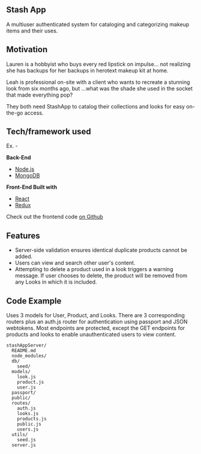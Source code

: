 ## Stash App
A multiuser authenticated system for cataloging and categorizing makeup items and their uses.

## Motivation
Lauren is a hobbyist who buys every red lipstick on impulse... not realizing she has backups for her backups in herotext makeup kit at home.

Leah is professional on-site with a client who wants to recreate a stunning
look from six months ago, but ...what was the shade she used in the socket that made everything pop?

They both need StashApp to catalog their collections and looks for easy
on-the-go access.
 
## Tech/framework used
Ex. -

<b>Back-End</b>
- [Node.js](https://nodejs.org)
- [MongoDB](https://www.mongodb.com/)

<b>Front-End Built with</b>
- [React](https://reactjs.org)
- [Redux](https://reduxjs.org)


Check out the frontend code [on Github](https://github.com/katharinemc/stashApp_FrontEnd)

## Features
- Server-side validation ensures identical duplicate products cannot be added.
- Users can view and search other user's content.
- Attempting to delete a product used in a look triggers a warning message. If user chooses to delete, the product will be removed from any Looks in which it is included.

## Code Example

Uses 3 models for User, Product, and Looks.  There are 3 corresponding routers plus an auth.js router for authentication using passport and JSON webtokens.  Most endpoints are protected, except the GET endpoints for products and looks to enable unauthenticated users to view content.

```
stashAppServer/
  README.md
  node_modules/
  db/
    seed/
  models/
    look.js
    product.js
    user.js
  passport/
  public/
  routes/
    auth.js
    looks.js
    products.js
    public.js
    users.js
  utils/
    seed.js
  server.js    
```